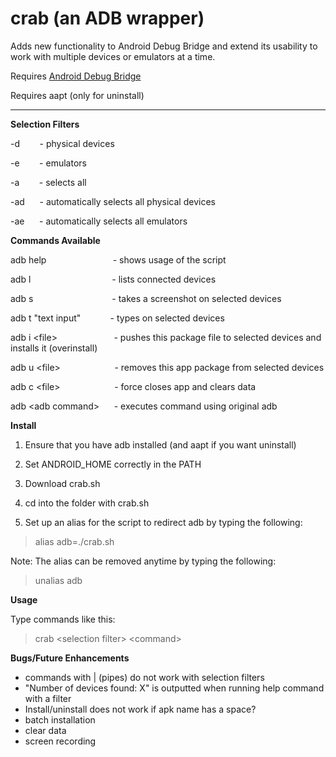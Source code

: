 # crab (an ADB wrapper)
Adds new functionality to Android Debug Bridge and extend its usability
to work with multiple devices or emulators at a time.

Requires [Android Debug Bridge](http://developer.android.com/tools/help/adb.html)

Requires aapt (only for uninstall)
___

**Selection Filters**

-d &nbsp;&nbsp;&nbsp;&nbsp;&nbsp;&nbsp; - physical devices

-e &nbsp;&nbsp;&nbsp;&nbsp;&nbsp;&nbsp; - emulators

-a &nbsp;&nbsp;&nbsp;&nbsp;&nbsp;&nbsp; - selects all

-ad &nbsp;&nbsp;&nbsp;&nbsp;&nbsp;- automatically selects all physical devices

-ae &nbsp;&nbsp;&nbsp;&nbsp;&nbsp;- automatically selects all emulators

**Commands Available**

adb help &nbsp;&nbsp;&nbsp;&nbsp;&nbsp;&nbsp;&nbsp;&nbsp;&nbsp;&nbsp;&nbsp;&nbsp;&nbsp;&nbsp;&nbsp;&nbsp;&nbsp;&nbsp;&nbsp;&nbsp;&nbsp;&nbsp;&nbsp;&nbsp;&nbsp; - shows usage of the script

adb l &nbsp;&nbsp;&nbsp;&nbsp;&nbsp;&nbsp;&nbsp;&nbsp;&nbsp;&nbsp;&nbsp;&nbsp;&nbsp;&nbsp;&nbsp;&nbsp;&nbsp;&nbsp;&nbsp;&nbsp;&nbsp;&nbsp;&nbsp;&nbsp;&nbsp;&nbsp;&nbsp;&nbsp;&nbsp;&nbsp;&nbsp; - lists connected devices

adb s &nbsp;&nbsp;&nbsp;&nbsp;&nbsp;&nbsp;&nbsp;&nbsp;&nbsp;&nbsp;&nbsp;&nbsp;&nbsp;&nbsp;&nbsp;&nbsp;&nbsp;&nbsp;&nbsp;&nbsp;&nbsp;&nbsp;&nbsp;&nbsp;&nbsp;&nbsp;&nbsp;&nbsp;&nbsp;&nbsp; - takes a screenshot on selected devices

adb t "text input" &nbsp;&nbsp;&nbsp;&nbsp;&nbsp;&nbsp;&nbsp;&nbsp;&nbsp;&nbsp; - types on selected devices

adb i \<file> &nbsp;&nbsp;&nbsp;&nbsp;&nbsp;&nbsp;&nbsp;&nbsp;&nbsp;&nbsp;&nbsp;&nbsp;&nbsp;&nbsp;&nbsp;&nbsp;&nbsp;&nbsp;&nbsp;&nbsp;&nbsp; - pushes this package file to selected devices and installs it (overinstall)

adb u \<file> &nbsp;&nbsp;&nbsp;&nbsp;&nbsp;&nbsp;&nbsp;&nbsp;&nbsp;&nbsp;&nbsp;&nbsp;&nbsp;&nbsp;&nbsp;&nbsp;&nbsp;&nbsp;&nbsp;&nbsp; - removes this app package from selected devices

adb c \<file> &nbsp;&nbsp;&nbsp;&nbsp;&nbsp;&nbsp;&nbsp;&nbsp;&nbsp;&nbsp;&nbsp;&nbsp;&nbsp;&nbsp;&nbsp;&nbsp;&nbsp;&nbsp;&nbsp;&nbsp; - force closes app and clears data


adb \<adb command>&nbsp;&nbsp;&nbsp;&nbsp;&nbsp;&nbsp;- executes command using original adb

**Install**

1. Ensure that you have adb installed (and aapt if you want uninstall)

2. Set ANDROID_HOME correctly in the PATH

3. Download crab.sh

4. cd into the folder with crab.sh

5. Set up an alias for the script to redirect adb by typing the following:
>alias adb=./crab.sh

Note: The alias can be removed anytime by typing the following:
>unalias adb

**Usage**

Type commands like this:
>crab \<selection filter> \<command>

**Bugs/Future Enhancements**

- commands with | (pipes) do not work with selection filters
- "Number of devices found: X" is outputted when running help command with a filter
- Install/uninstall does not work if apk name has a space?
- batch installation
- clear data
- screen recording
